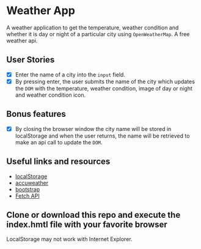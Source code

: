 # Weather App

A weather application to get the temperature, weather condition and whether it is day or night of a particular city using `OpenWeatherMap`. A free weather api.

## User Stories

- [x] Enter the name of a city into the `input` field.
- [x] By pressing enter, the user submits the name of the city which updates the `DOM` with the temperature, weather condition, image of day or night and weather condition icon.

## Bonus features

- [x] By closing the browser window the city name will be stored in localStorage and when the user returns, the name will be retrieved to make an api call to update the `DOM`.

## Useful links and resources

- [localStorage](https://developer.mozilla.org/en-US/docs/Web/API/Window/localStorage)
- [accuweather](https://developer.accuweather.com/)
- [bootstrap](https://getbootstrap.com/)
- [Fetch API](https://developer.mozilla.org/pt-BR/docs/Web/API/Fetch_API/Using_Fetch)

## Clone or download this repo and execute the index.hmtl file with your favorite browser

LocalStorage may not work with Internet Explorer.


